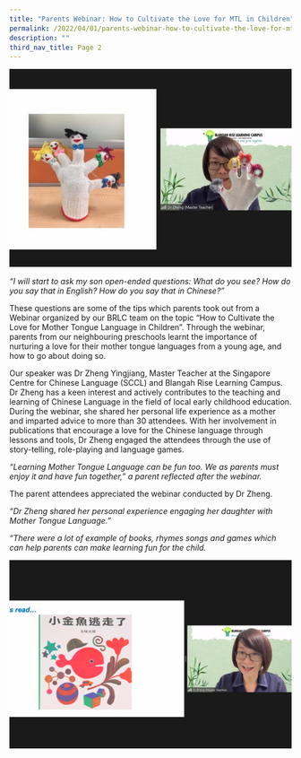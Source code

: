 ```yaml
---
title: "Parents Webinar: How to Cultivate the Love for MTL in Children"
permalink: /2022/04/01/parents-webinar-how-to-cultivate-the-love-for-mtl-in-children/
description: ""
third_nav_title: Page 2
---
```

<img src="/images/Dr-Zheng-1-2_crop.jpg">
<p><em>&ldquo;I will start to ask my son open-ended questions: What do you see? How do you say that in English? How do you say that in Chinese?&rdquo;</em></p>
<p>These questions are some of the tips which parents took out from a Webinar organized by our BRLC team on the topic &ldquo;How to Cultivate the Love for Mother Tongue Language in Children&rdquo;. Through the webinar, parents from our neighbouring preschools learnt the importance of nurturing a love for their mother tongue languages from a young age, and how to go about doing so.</p>
<p>Our speaker was Dr Zheng Yingjiang, Master Teacher at the Singapore Centre for Chinese Language (SCCL) and Blangah Rise Learning Campus. Dr Zheng has a keen interest and actively contributes to the teaching and learning of Chinese Language in the field of local early childhood education. During the webinar, she shared her personal life experience as a mother and imparted advice to more than 30 attendees. With her involvement in publications that encourage a love for the Chinese language through lessons and tools, Dr Zheng engaged the attendees through the use of story-telling, role-playing and language games.</p>
<p><em>&ldquo;Learning Mother Tongue Language can be fun too. We as parents must enjoy it and have fun together,&rdquo; a parent reflected after the webinar.</em></p>
<p>The parent attendees appreciated the webinar conducted by Dr Zheng.</p>
<p><em>&ldquo;Dr Zheng shared her personal experience engaging her daughter with Mother Tongue Language.&rdquo;</em></p>
<p><em>&ldquo;There were a lot of example of books, rhymes songs and games which can help parents can make learning fun for the child.</em></p>
<img src="/images/Dr-Zheng-2jpg-2-768x512.png">